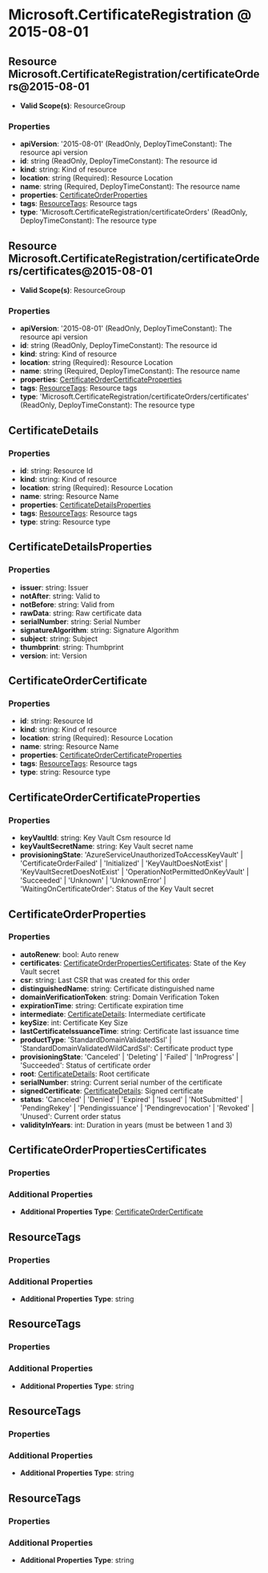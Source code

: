 # Microsoft.CertificateRegistration @ 2015-08-01

## Resource Microsoft.CertificateRegistration/certificateOrders@2015-08-01
* **Valid Scope(s)**: ResourceGroup
### Properties
* **apiVersion**: '2015-08-01' (ReadOnly, DeployTimeConstant): The resource api version
* **id**: string (ReadOnly, DeployTimeConstant): The resource id
* **kind**: string: Kind of resource
* **location**: string (Required): Resource Location
* **name**: string (Required, DeployTimeConstant): The resource name
* **properties**: [CertificateOrderProperties](#certificateorderproperties)
* **tags**: [ResourceTags](#resourcetags): Resource tags
* **type**: 'Microsoft.CertificateRegistration/certificateOrders' (ReadOnly, DeployTimeConstant): The resource type

## Resource Microsoft.CertificateRegistration/certificateOrders/certificates@2015-08-01
* **Valid Scope(s)**: ResourceGroup
### Properties
* **apiVersion**: '2015-08-01' (ReadOnly, DeployTimeConstant): The resource api version
* **id**: string (ReadOnly, DeployTimeConstant): The resource id
* **kind**: string: Kind of resource
* **location**: string (Required): Resource Location
* **name**: string (Required, DeployTimeConstant): The resource name
* **properties**: [CertificateOrderCertificateProperties](#certificateordercertificateproperties)
* **tags**: [ResourceTags](#resourcetags): Resource tags
* **type**: 'Microsoft.CertificateRegistration/certificateOrders/certificates' (ReadOnly, DeployTimeConstant): The resource type

## CertificateDetails
### Properties
* **id**: string: Resource Id
* **kind**: string: Kind of resource
* **location**: string (Required): Resource Location
* **name**: string: Resource Name
* **properties**: [CertificateDetailsProperties](#certificatedetailsproperties)
* **tags**: [ResourceTags](#resourcetags): Resource tags
* **type**: string: Resource type

## CertificateDetailsProperties
### Properties
* **issuer**: string: Issuer
* **notAfter**: string: Valid to
* **notBefore**: string: Valid from
* **rawData**: string: Raw certificate data
* **serialNumber**: string: Serial Number
* **signatureAlgorithm**: string: Signature Algorithm
* **subject**: string: Subject
* **thumbprint**: string: Thumbprint
* **version**: int: Version

## CertificateOrderCertificate
### Properties
* **id**: string: Resource Id
* **kind**: string: Kind of resource
* **location**: string (Required): Resource Location
* **name**: string: Resource Name
* **properties**: [CertificateOrderCertificateProperties](#certificateordercertificateproperties)
* **tags**: [ResourceTags](#resourcetags): Resource tags
* **type**: string: Resource type

## CertificateOrderCertificateProperties
### Properties
* **keyVaultId**: string: Key Vault Csm resource Id
* **keyVaultSecretName**: string: Key Vault secret name
* **provisioningState**: 'AzureServiceUnauthorizedToAccessKeyVault' | 'CertificateOrderFailed' | 'Initialized' | 'KeyVaultDoesNotExist' | 'KeyVaultSecretDoesNotExist' | 'OperationNotPermittedOnKeyVault' | 'Succeeded' | 'Unknown' | 'UnknownError' | 'WaitingOnCertificateOrder': Status of the Key Vault secret

## CertificateOrderProperties
### Properties
* **autoRenew**: bool: Auto renew
* **certificates**: [CertificateOrderPropertiesCertificates](#certificateorderpropertiescertificates): State of the Key Vault secret
* **csr**: string: Last CSR that was created for this order
* **distinguishedName**: string: Certificate distinguished name
* **domainVerificationToken**: string: Domain Verification Token
* **expirationTime**: string: Certificate expiration time
* **intermediate**: [CertificateDetails](#certificatedetails): Intermediate certificate
* **keySize**: int: Certificate Key Size
* **lastCertificateIssuanceTime**: string: Certificate last issuance time
* **productType**: 'StandardDomainValidatedSsl' | 'StandardDomainValidatedWildCardSsl': Certificate product type
* **provisioningState**: 'Canceled' | 'Deleting' | 'Failed' | 'InProgress' | 'Succeeded': Status of certificate order
* **root**: [CertificateDetails](#certificatedetails): Root certificate
* **serialNumber**: string: Current serial number of the certificate
* **signedCertificate**: [CertificateDetails](#certificatedetails): Signed certificate
* **status**: 'Canceled' | 'Denied' | 'Expired' | 'Issued' | 'NotSubmitted' | 'PendingRekey' | 'Pendingissuance' | 'Pendingrevocation' | 'Revoked' | 'Unused': Current order status
* **validityInYears**: int: Duration in years (must be between 1 and 3)

## CertificateOrderPropertiesCertificates
### Properties
### Additional Properties
* **Additional Properties Type**: [CertificateOrderCertificate](#certificateordercertificate)

## ResourceTags
### Properties
### Additional Properties
* **Additional Properties Type**: string

## ResourceTags
### Properties
### Additional Properties
* **Additional Properties Type**: string

## ResourceTags
### Properties
### Additional Properties
* **Additional Properties Type**: string

## ResourceTags
### Properties
### Additional Properties
* **Additional Properties Type**: string

